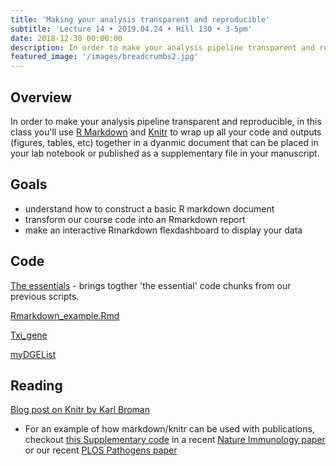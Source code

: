 ```yaml
---
title: 'Making your analysis transparent and reproducible'
subtitle: 'Lecture 14 • 2019.04.24 • Hill 130 • 3-5pm'
date: 2018-12-30 00:00:00
description: In order to make your analysis pipeline transparent and reproducible, in this class you'll use Rmarkdown and Knitr to wrap up all your code and outputs together in a dynamic document that can be placed in your lab notebook or published as a supplementary file in your manuscript.
featured_image: '/images/breadcrumbs2.jpg'
---
```




## Overview

In order to make your analysis pipeline transparent and reproducible, in this class you'll use [R Markdown](http://rmarkdown.rstudio.com/) and [Knitr](http://yihui.name/knitr/) to wrap up all your code and outputs (figures, tables, etc) together in a dyanmic document that can be placed in your lab notebook or published as a supplementary file in your manuscript.

## Goals

* understand how to construct a basic R markdown document
* transform our course code into an Rmarkdown report
* make an interactive Rmarkdown flexdashboard to display your data

## Code

[The essentials]() - brings togther 'the essential' code chunks from our previous scripts.

[Rmarkdown_example.Rmd](http://DIYtranscriptomics.github.io/Code/files/Rmarkdown_example.Rmd)

[Txi_gene](http://DIYtranscriptomics.github.io/Code/files/Txi_gene)

[myDGEList](http://DIYtranscriptomics.github.io/Code/files/myDGEList)


## Reading

[Blog post on Knitr by Karl Broman](http://kbroman.org/knitr_knutshell/) 

* For an example of how markdown/knitr can be used with publications, checkout [this Supplementary code](http://DIYtranscriptomics.github.io/Reading/files/supplementaryCode.pdf) in a recent [Nature Immunology paper](http://DIYtranscriptomics.github.io/Reading/files/singleCellTranscriptome.pdf) or our recent [PLOS Pathogens paper](http://journals.plos.org/plospathogens/article?id=10.1371/journal.ppat.1005347) 